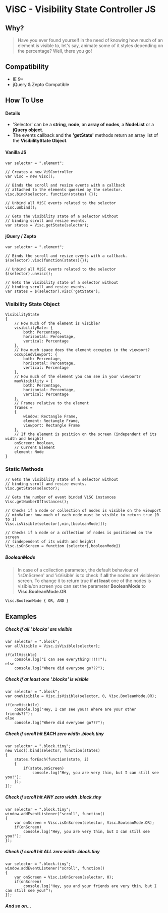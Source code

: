 # ViSC - Visibility State Controller JS

## Why?
> Have you ever found yourself in the need of knowing how much of an element is visible to, let's say, animate some of it styles depending on the percentage? Well, there you go!

## Compatibility 
- IE 9+
- jQuery & Zepto Compatible

## How To Use

#### Details
- 'Selector' can be a **string**, **node**, an **array of nodes**, a **NodeList** or a **jQuery object**.
- The events callback and the **'getState'** methods return an array list of the **VisibilityState Object**.


#### Vanilla JS
````
var selector = ".element";

// Creates a new ViSController
var visc = new Visc();

// Binds the scroll and resize events with a callback
// attached to the elements queried by the selector.
visc.bind(selector, function(states) {});

// Unbind all ViSC events related to the selector
visc.unbind();

// Gets the visibility state of a selector without
// binding scroll and resize events. 
var states = Visc.getState(selector);
````

#### jQuery / Zepto
````
var selector = ".element";

// Binds the scroll and resize events with a callback.
$(selector).visc(function(states){});

// Unbind all ViSC events related to the selector
$(selector).unvisc();

// Gets the visibility state of a selector without
// binding scroll and resize events. 
var states = $(selector).visc('getState');
````

### Visibility State Object
````
VisibilityState
{
	// How much of the element is visible?
	visibilityRate: { 
		both: Percentage, 
		horizontal: Percentage,
		vertical: Percentage
	},
	// How much space does the element occupies in the viewport?
	occupiedViewport: { 
		both: Percentage, 
		horizontal: Percentage,
		vertical: Percentage
	},
	// How much of the element you can see in your viewport?
	maxVisibility = { 
		both: Percentage, 
		horizontal: Percentage,
		vertical: Percentage
	},
	// Frames relative to the element
	frames = 
	{
		window: Rectangle Frame,
		element: Rectangle Frame,
		viewport: Rectangle Frame
	},
	// If the element is position on the screen (independent of its width and height)
	onScreen: boolean,
	// Current Element
	element: Node
}
````
### Static Methods
````
// Gets the visibility state of a selector without
// binding scroll and resize events. 
Visc.getState(selector);

// Gets the number of event binded ViSC instances 
Visc.getNumberOfInstances();

// Checks if a node or collection of nodes is visible on the viewport
// minValue: how much of each node must be visible to return true (0 to 1)
Visc.isVisible(selector[,min,[booleanMode]]);

// Checks if a node or a collection of nodes is positioned on the screen 
// (independent of its width and height)
Visc.isOnScreen = function (selector[,booleanMode]) 
````

##### BooleanMode
>In case of a collection parameter, the default behaviour of 'isOnScreen' and 'isVisible' is to check if **all** the nodes are visible/on screen. To change it to return true if **at least** one of the nodes is visible/on screen you can set the parameter **BooleanMode** to **Visc.BooleanMode.OR**.
````
Visc.BooleanMode { OR, AND }
````

## Examples 
##### Check if all '.blocks' are visible
```` 
var selector = ".block";
var allVisible = Visc.isVisible(selector);

if(allVisible)
	console.log("I can see everything!!!!!");
else
	console.log("Where did everyone go???");
````

##### Check if at least one '.blocks' is visible
```` 
var selector = ".block";
var oneVisibile = Visc.isVisible(selector, 0, Visc.BooleanMode.OR);

if(oneVisibile)
	console.log("Hey, I can see you!! Where are your other friends??");
else
	console.log("Where did everyone go???");
````

##### Check if scroll hit EACH zero width .block.tiny
```` 
var selector = ".block.tiny";
new Visc().bind(selector, function(states)
{
	states.forEach(function(state, i)
	{
		if(state.onScreen)
			console.log("Hey, you are very thin, but I can still see you!");
	});
});
```` 

##### Check if scroll hit ANY zero width .block.tiny
```` 
var selector = ".block.tiny";
window.addEventListener("scroll", function()
{
	var onScreen = Visc.isOnScreen(selector, Visc.BooleanMode.OR);
	if(onScreen)
		console.log("Hey, you are very thin, but I can still see you!");
});
````

##### Check if scroll hit ALL zero width .block.tiny
```` 
var selector = ".block.tiny";
window.addEventListener("scroll", function()
{
	var onScreen = Visc.isOnScreen(selector, 0);
	if(onScreen)
		console.log("Hey, you and your friends are very thin, but I can still see you!");
});
````

##### And so on...